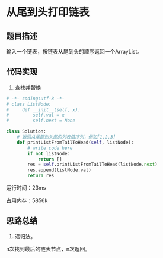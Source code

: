 # 从尾到头打印链表


## 题目描述

输入一个链表，按链表从尾到头的顺序返回一个ArrayList。


## 代码实现

1. 查找并替换
```python
# -*- coding:utf-8 -*-
# class ListNode:
#     def __init__(self, x):
#         self.val = x
#         self.next = None

class Solution:
    # 返回从尾部到头部的列表值序列，例如[1,2,3]
    def printListFromTailToHead(self, listNode):
        # write code here
        if not listNode: 
            return [] 
        res = self.printListFromTailToHead(listNode.next) 
        res.append(listNode.val) 
        return res
```
运行时间：23ms

占用内存：5856k



## 思路总结

1. 递归法。

n次找到最后的链表节点，n次返回。